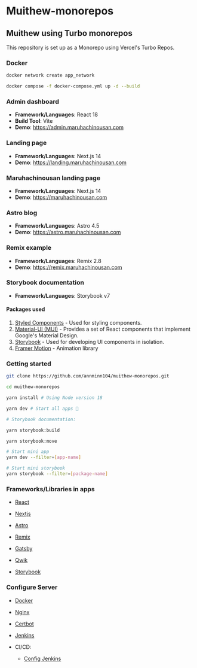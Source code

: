 # Muithew-monorepos

## Muithew using Turbo monorepos

This repository is set up as a Monorepo using Vercel's Turbo Repos.

### Docker

```bash
docker network create app_network

docker compose -f docker-compose.yml up -d --build
```

### Admin dashboard

- **Framework/Languages**: React 18
- **Build Tool**: Vite
- **Demo**: <https://admin.maruhachinousan.com>

### Landing page

- **Framework/Languages**: Next.js 14
- **Demo**: <https://landing.maruhachinousan.com>

### Maruhachinousan landing page

- **Framework/Languages**: Next.js 14
- **Demo**: <https://maruhachinousan.com>

### Astro blog

- **Framework/Languages**: Astro 4.5
- **Demo**: <https://astro.maruhachinousan.com>

### Remix example

- **Framework/Languages**: Remix 2.8
- **Demo**: <https://remix.maruhachinousan.com>

### Storybook documentation

- **Framework/Languages**: Storybook v7
<!-- - **Demo**: <https://muithew-docs.vercel.app> -->

#### Packages used

1. [Styled Components](https://styled-components.com/) - Used for styling components.
2. [Material-UI (MUI)](https://mui.com/) - Provides a set of React components that implement Google's Material Design.
3. [Storybook](https://storybook.js.org/) - Used for developing UI components in isolation.
4. [Framer Motion](https://framer.com/motion/) - Animation library

### Getting started

```bash
git clone https://github.com/annminn104/muithew-monorepos.git

cd muithew-monorepos

yarn install # Using Node version 18

yarn dev # Start all apps 🚀

# Storybook documentation:

yarn storybook:build

yarn storybook:move

# Start mini app
yarn dev --filter=[app-name]

# Start mini storybook
yarn storybook --filter=[package-name]
```

### Frameworks/Libraries in apps

- [React](https://react.dev)

- [Nextjs](https://nextjs.org)

- [Astro](https://astro.build)

- [Remix](https://remix.run)

- [Gatsby](https://gatsbyjs.com)

- [Qwik](https://qwik.builder.io)

- [Storybook](https://storybook.js.org)

### Configure Server

- [Docker](https://digitalocean.com/community/tutorials/how-to-install-and-use-docker-on-ubuntu-22-04)

- [Nginx](https://digitalocean.com/community/tutorials/how-to-install-nginx-on-ubuntu-22-04)

- [Certbot](https://digitalocean.com/community/tutorials/how-to-secure-nginx-with-let-s-encrypt-on-ubuntu-22-04)

- [Jenkins](https://digitalocean.com/community/tutorials/how-to-install-jenkins-on-ubuntu-22-04)

- CI/CD:

  - [Config Jenkins](https://viblo.asia/p/ci-cd-lab-su-dung-jenkins-nginx-deploy-du-an-reactjs-umijs-len-aws-ec2-bWrZnWgmlxw)
